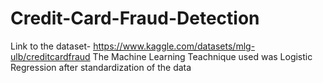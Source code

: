 # Credit-Card-Fraud-Detection
Link to the dataset- https://www.kaggle.com/datasets/mlg-ulb/creditcardfraud
The Machine Learning Teachnique used was Logistic Regression after standardization of the data
